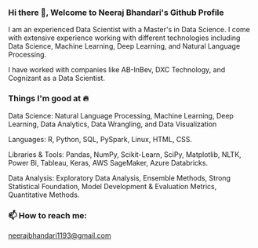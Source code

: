 ### Hi there 👋, Welcome to Neeraj Bhandari's Github Profile 


I am an experienced Data Scientist with a Master's in Data Science. I come with extensive experience working with different technologies including Data Science, Machine Learning, Deep Learning, and Natural Language Processing.

I have worked with companies like AB-InBev, DXC Technology, and Cognizant as a Data Scientist.

### Things I'm good at 🔥

Data Science: Natural Language Processing, Machine Learning, Deep Learning, Data Analytics, Data Wrangling, and Data Visualization

Languages: R, Python, SQL, PySpark, Linux, HTML, CSS.

Libraries & Tools: Pandas, NumPy, Scikit-Learn, SciPy, Matplotlib, NLTK, Power Bi, Tableau, Keras, AWS SageMaker, Azure Databricks.

Data Analysis: Exploratory Data Analysis, Ensemble Methods, Strong Statistical Foundation, Model Development & Evaluation Metrics, Quantitative Methods.


### 📫 How to reach me: 
neerajbhandari1193@gmail.com



